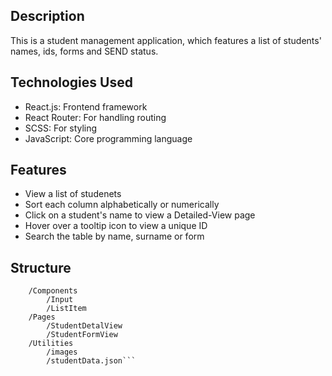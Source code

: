 ## Description

This is a student management application, which features a list of students' names, ids, forms and SEND status.

## Technologies Used

- React.js: Frontend framework
- React Router: For handling routing
- SCSS: For styling
- JavaScript: Core programming language

## Features

- View a list of studenets
- Sort each column alphabetically or numerically
- Click  on a student's name to view a Detailed-View page
- Hover over a tooltip icon to view a unique ID
- Search the table by name, surname or form

## Structure

```/src
    /Components
        /Input
        /ListItem
    /Pages
        /StudentDetalView
        /StudentFormView
    /Utilities
        /images
        /studentData.json```